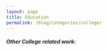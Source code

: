```yaml
---
layout: page
title: Education
permalink: /blog/categories/college/
---
```


<h5> Other College related work: </h5>

<div class="card">

</div>

